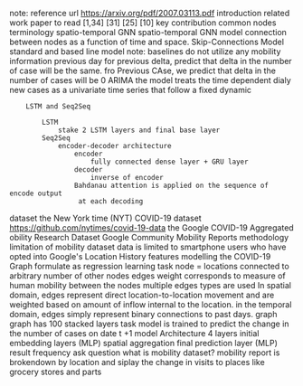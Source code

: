 note:
reference
    url
        https://arxiv.org/pdf/2007.03113.pdf
introduction
related work
    paper to read
        [1,34]
        [31]
        [25]
        [10]
key contribution
    common nodes
terminology
    spatio-temporal GNN
        spatio-temporal GNN model connection between nodes as a function of time and space. 
    Skip-Connections Model
standard and based line
    model
        note: baselines do not utilize any mobility information
        previous day
            for previous delta, predict that delta in the number of case will be the same.
            fro Previous CAse, we predict that delta in the number of cases will be 0
        ARIMA
            the model treats the time dependent dialy new cases as a univariate time series 
             that follow a fixed dynamic 

        LSTM and Seq2Seq
            
            LSTM
                stake 2 LSTM layers and final base layer
            Seq2Seq 
                encoder-decoder architecture
                    encoder
                        fully connected dense layer + GRU layer 
                    decoder
                        inverse of encoder
                    Bahdanau attention is applied on the sequence of encode output 
                     at each decoding 

         
dataset
    the New York time (NYT) COVID-19 dataset
        https://github.com/nytimes/covid-19-data
    the Google COVID-19 Aggregated obility Research Dataset
    Google Community Mobility Reports
methodology
    limitation of mobility dataset
        data is limited to smartphone users who have opted into Google's Location History features
    modelling the COVID-19 Graph 
        formulate as regression learning task
        node = locations
            connected to arbitrary number of other nodes
        edges weight corresponds to measure of human mobility between the nodes
        multiple edges types are used
        In spatial domain, edges represent direct location-to-location movement and are weighted 
         based on amount of inflow internal to the location.
        in the temporal domain, edges simply represent binary connections to past days.
        graph
            graph has 100 stacked layers 
    task 
        model is trained to predict the change in the number of cases on date t +1
model
    Architecture
        4 layers
            initial embedding layers (MLP)
            spatial aggregation
            final prediction layer (MLP)
result
frequency ask question 
    what is mobility dataset?
        mobility report is brokendown by location and siplay the change in visits 
         to places like grocery stores and parts
